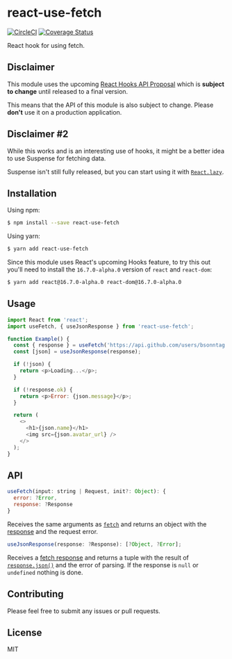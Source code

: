 # react-use-fetch

[![CircleCI](https://circleci.com/gh/bsonntag/react-use-fetch.svg?style=svg)](https://circleci.com/gh/bsonntag/react-use-fetch)
[![Coverage Status](https://coveralls.io/repos/github/bsonntag/react-use-fetch/badge.svg?branch=master)](https://coveralls.io/github/bsonntag/react-use-fetch?branch=master)

React hook for using fetch.

## Disclaimer

This module uses the upcoming [React Hooks API Proposal](https://reactjs.org/docs/hooks-intro.html)
which is **subject to change** until released to a final version.

This means that the API of this module is also subject to change.
Please **don't** use it on a production application.

## Disclaimer #2

While this works and is an interesting use of hooks,
it might be a better idea to use Suspense for fetching data.

Suspense isn't still fully released, but you can start using it with
[`React.lazy`](https://reactjs.org/docs/code-splitting.html#suspense).

## Installation

Using npm:

```sh
$ npm install --save react-use-fetch
```

Using yarn:

```sh
$ yarn add react-use-fetch
```

Since this module uses React's upcoming Hooks feature,
to try this out you'll need to install the `16.7.0-alpha.0` version
of `react` and `react-dom`:

```sh
$ yarn add react@16.7.0-alpha.0 react-dom@16.7.0-alpha.0
```

## Usage

```js
import React from 'react';
import useFetch, { useJsonResponse } from 'react-use-fetch';

function Example() {
  const { response } = useFetch('https://api.github.com/users/bsonntag');
  const [json] = useJsonResponse(response);

  if (!json) {
    return <p>Loading...</p>;
  }

  if (!response.ok) {
    return <p>Error: {json.message}</p>;
  }

  return (
    <>
      <h1>{json.name}</h1>
      <img src={json.avatar_url} />
    </>
  );
}
```

## API

```js
useFetch(input: string | Request, init?: Object): {
  error: ?Error,
  response: ?Response
}
```

Receives the same arguments as [`fetch`](https://developer.mozilla.org/en-US/docs/Web/API/WindowOrWorkerGlobalScope/fetch)
and returns an object with the [response](https://developer.mozilla.org/en-US/docs/Web/API/Response)
and the request error.

```js
useJsonResponse(response: ?Response): [?Object, ?Error];
```

Receives a [fetch response](https://developer.mozilla.org/en-US/docs/Web/API/Response)
and returns a tuple with the result of [`response.json()`](https://developer.mozilla.org/en-US/docs/Web/API/Body/json)
and the error of parsing.
If the response is `null` or `undefined` nothing is done.

## Contributing

Please feel free to submit any issues or pull requests.

## License

MIT
